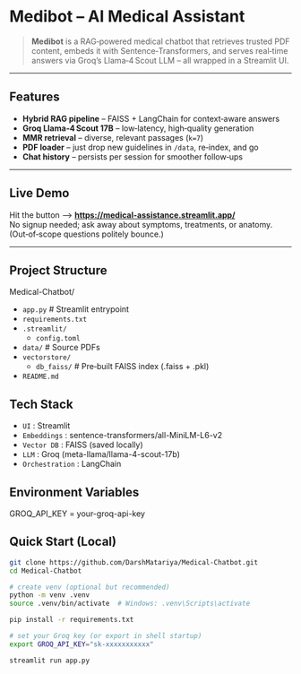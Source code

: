 # Medibot – AI Medical Assistant


> **Medibot** is a RAG‑powered medical chatbot that retrieves trusted PDF content, embeds it with Sentence‑Transformers, and serves real‑time answers via Groq’s Llama‑4 Scout LLM – all wrapped in a Streamlit UI.

---

## Features
- **Hybrid RAG pipeline** – FAISS + LangChain for context‑aware answers  
- **Groq Llama‑4 Scout 17B** – low‑latency, high‑quality generation  
- **MMR retrieval** – diverse, relevant passages (`k=7`)  
- **PDF loader** – just drop new guidelines in `/data`, re‑index, and go  
- **Chat history** – persists per session for smoother follow‑ups  

---

## Live Demo
Hit the button –> **https://medical-assistance.streamlit.app/**  
No signup needed; ask away about symptoms, treatments, or anatomy.  
(Out‑of‑scope questions politely bounce.)

---

## Project Structure

Medical-Chatbot/
- `app.py`             # Streamlit entrypoint
- `requirements.txt`
- `.streamlit/`
  - `config.toml`
- `data/`             # Source PDFs
- `vectorstore/`
  - `db_faiss/`       # Pre‑built FAISS index (.faiss + .pkl)
- `README.md`



## Tech Stack

- `UI` : Streamlit
- `Embeddings` : sentence-transformers/all-MiniLM-L6-v2
- `Vector DB` : FAISS (saved locally)
- `LLM` : Groq (meta-llama/llama-4-scout-17b)
- `Orchestration` : LangChain


## Environment Variables
GROQ_API_KEY = your-groq-api-key

## Quick Start (Local)

```bash
git clone https://github.com/DarshMatariya/Medical-Chatbot.git
cd Medical-Chatbot

# create venv (optional but recommended)
python -m venv .venv
source .venv/bin/activate  # Windows: .venv\Scripts\activate

pip install -r requirements.txt

# set your Groq key (or export in shell startup)
export GROQ_API_KEY="sk-xxxxxxxxxxx"

streamlit run app.py

